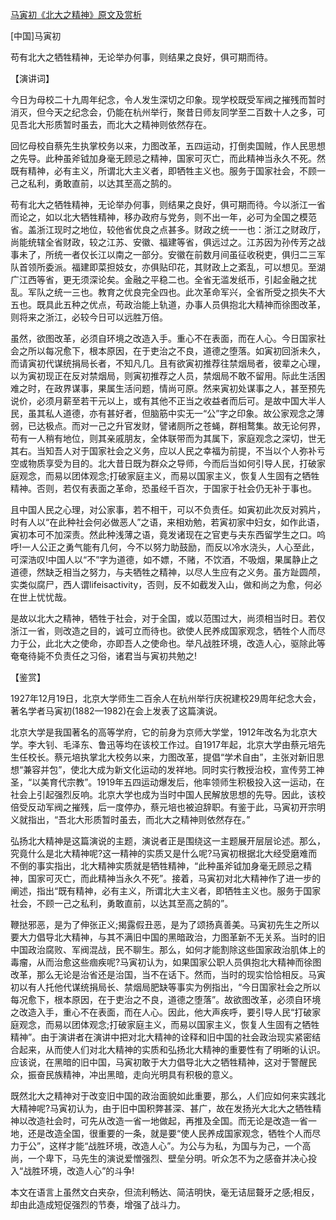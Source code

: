 [马寅初《北大之精神》原文及赏析](https://www.vrrw.net/wx/14807.html)

[中国]马寅初

苟有北大之牺牲精神，无论举办何事，则结果之良好，俱可期而待。

【演讲词】

今日为母校二十九周年纪念，令人发生深切之印象。现学校既受军阀之摧残而暂时消灭，但今天之纪念会，仍能在杭州举行，聚昔日师友同学至二百数十人之多，可见吾北大形质暂时虽去，而北大之精神则依然存在。

回忆母校自蔡先生执掌校务以来，力图改革，五四运动，打倒卖国贼，作人民思想之先导。此种虽斧钺加身毫无顾忌之精神，国家可灭亡，而此精神当永久不死。然既有精神，必有主义，所谓北大主义者，即牺牲主义也。服务于国家社会，不顾一己之私利，勇敢直前，以达其至高之鹄的。

苟有北大之牺牲精神，无论举办何事，则结果之良好，俱可期而待。今以浙江一省而论之，如以北大牺牲精神，移办政府与党务，则不出一年，必可为全国之模范省。盖浙江现时之地位，较他省优良之点甚多。财政之统一一也：浙江之财政厅，尚能统辖全省财政，较之江苏、安徽、福建等省，俱远过之。江苏因为孙传芳之战事未了，所统一者仅长江以南之一部分。安徽在前数月间虽征收税吏，俱归二三军队首领所委派。福建即菜担妓女，亦俱贴印花，其财政上之紊乱，可以想见。至湖广江西等省，更无须深论矣。金融之平稳二也。全省无滥发纸币，引起金融之扰乱。军队之统一三也。教育之优良完全四也。此次革命军兴，全省所受之损失不大五也。既具此五种之优点，苟政治能上轨道，办事人员俱抱北大精神而徐图改革，则将来之浙江，必较今日可以远胜万倍。

虽然，欲图改革，必须自环境之改造入手。重心不在表面，而在人心。今日国家社会之所以每况愈下，根本原因，在于吏治之不良，道德之堕落。如寅初回浙未久，而请寅初代谋统捐局长者，不知凡几。且有欲寅初推荐往禁烟局者，彼辈之心理，以为寅初现正在反对禁烟局，则寅初推荐之人员，禁烟局不敢不留用。际此生活困难之时，在政界谋事，果属生活问题，情尚可原。然来寅初处谋事之人，甚至预先说价，必须月薪至若干元以上，或有其他不正当之收益者而后可。是故中国大半人民，虽其私人道德，亦有甚好者，但脑筋中实无一“公”字之印象。故公家观念之薄弱，已达极点。而对一己之升官发财，譬诸厕所之苍蝇，群相鹜集。故无论何界，苟有一人稍有地位，则其亲戚朋友，全体联带而为其属下，家庭观念之深切，世无其右。当知吾人对于国家社会之义务，应以人民之幸福为前提，不当以个人弥补亏空或物质享受为目的。北大昔日既为群众之导师，今而后当如何引导人民，打破家庭观念，而易以团体观念;打破家庭主义，而易以国家主义，恢复人生固有之牺牲精神。否则，若仅有表面之革命，恐虽经千百次，于国家于社会仍无补于事也。

且中国人民之心理，对公家事，若不相干，可以不负责任。如寅初此次反对鸦片，时有人以“在此种社会何必做恶人”之语，来相劝勉，若寅初家中妇女，如作此语，寅初本可不加深责。然此种浅薄之语，竟发诸现在之官吏与夫东西留学生之口。呜呼!一人公正之勇气能有几何，今不以努力助鼓励，而反以冷水浇头，人心至此，可深浩叹!中国人以“不”字为道德，如不嫖，不赌，不饮酒，不吸烟，果属静止之道德，然缺乏相当之努力，与夫牺牲之精神，以尽人生应有之义务。虽方趾圆颅，实类似腐尸，西人谓lifeisactivity，否则，反不如截发入山，做和尚之为愈，何必在世上忧忧哉。

是故以北大之精神，牺牲于社会，对于全国，或以范围过大，尚须相当时日。若仅浙江一省，则改造之目的，诚可立而待也。欲使人民养成国家观念，牺牲个人而尽力于公，此北大之使命，亦即吾人之使命也。举凡战胜环境，改造人心，驱除此等奄奄待毙不负责任之习俗，诸君当与寅初共勉之!



【鉴赏】

1927年12月19日，北京大学师生二百余人在杭州举行庆祝建校29周年纪念大会，著名学者马寅初(1882—1982)在会上发表了这篇演说。

北京大学是我国著名的高等学府，它的前身为京师大学堂，1912年改名为北京大学。李大钊、毛泽东、鲁迅等均在该校工作过。自1917年起，北京大学由蔡元培先生任校长。蔡元培执掌北大校务以来，力图改革，提倡“学术自由”，主张对新旧思想“兼容并包”，使北大成为新文化运动的发祥地。同时实行教授治校，宣传劳工神圣，“以美育代宗教”。1919年五四运动爆发后，他率领师生积极投入这一运动，在社会上引起强烈反响。北京大学也成为当时中国人民解放思想的先导。因此，该校倍受反动军阀之摧残，后一度停办，蔡元培也被迫辞职。有鉴于此，马寅初开宗明义就指出，“吾北大形质暂时虽去，而北大之精神则依然存在。”

弘扬北大精神是这篇演说的主题，演说者正是围绕这一主题展开层层论述。那么，究竟什么是北大精神呢?这一精神的实质又是什么呢?马寅初根据北大经受磨难而不倒的事实指出，北大精神实质就是牺牲精神，“此种虽斧钺加身毫无顾忌之精神，国家可灭亡，而此精神当永久不死”。接着，马寅初对北大精神作了进一步的阐述，指出“既有精神，必有主义，所谓北大主义者，即牺牲主义也。服务于国家社会，不顾一己之私利，勇敢直前，以达其至高之鹄的”。

鞭挞邪恶，是为了伸张正义;揭露假丑恶，是为了颂扬真善美。马寅初先生之所以要大力倡导北大精神，与其不满旧中国的黑暗政治，力图革新不无关系。当时的旧中国政治腐败、军阀混战，民不聊生。那么，如何才能割除这些国家政治肌体上的毒瘤，从而治愈这些痼疾呢?马寅初认为，如果国家公职人员俱抱北大精神而徐图改革，那么无论是治省还是治国，当不在话下。然而，当时的现实恰恰相反。马寅初以有人托他代谋统捐局长、禁烟局肥缺等事实为例指出，“今日国家社会之所以每况愈下，根本原因，在于吏治之不良，道德之堕落”。故欲图改革，必须自环境之改造入手，重心不在表面，而在人心。因此，他大声疾呼，要引导人民“打破家庭观念，而易以团体观念;打破家庭主义，而易以国家主义，恢复人生固有之牺牲精神”。由于演讲者在演讲中把对北大精神的诠释和旧中国的社会政治现实紧密结合起来，从而使人们对北大精神的实质和弘扬北大精神的重要性有了明晰的认识。应该说，在黑暗的旧中国，马寅初敢于大力倡导北大之牺牲精神，这对于警醒民众，振奋民族精神，冲出黑暗，走向光明具有积极的意义。

既然北大之精神对于改变旧中国的政治面貌如此重要，那么，人们应如何来实践北大精神呢?马寅初认为，由于旧中国积弊甚深、甚广，故在发扬光大北大之牺牲精神以改造社会时，可先从改造一省一地做起，再推及全国。而无论是改造一省一地，还是改造全国，很重要的一条，就是要“使人民养成国家观念，牺牲个人而尽力于公”，这样才能“战胜环境，改造人心”。为公与为私，为国与为己，一个高尚，一个卑下，马先生的演说爱憎强烈、壁垒分明。听众怎不为之感奋并决心投入“战胜环境，改造人心”的斗争!

本文在语言上虽然文白夹杂，但流利畅达、简洁明快，毫无诘屈聱牙之感;相反，却由此造成短促强烈的节奏，增强了战斗力。

